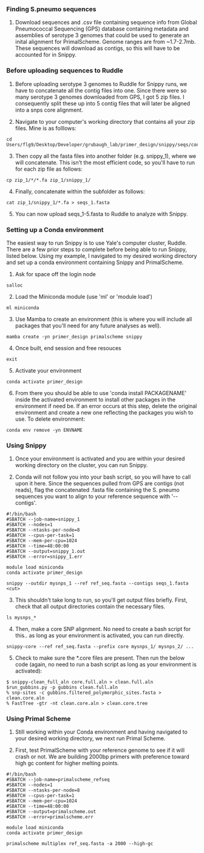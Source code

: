 ### Finding S.pneumo sequences 

1. Download sequences and .csv file containing sequence info from Global Pneumococcal Sequencing (GPS) database containing metadata and assemblies of serotype 3 genomes that could be used to generate an inital alignment for PrimalScheme. Genome ranges are from ~1.7-2.7mb. These sequences will download as contigs, so this will have to be accounted for in Snippy. 

### Before uploading sequences to Ruddle 

1. Before uploading serotype 3 genomes to Ruddle for Snippy runs, we have to concatenate all the contig files into one. Since there were so many serotype 3 genomes downloaded from GPS, I got 5 zip files. I consequently split these up into 5 contig files that will later be aligned into a snps core alignment. 

2. Navigate to your computer's working directory that contains all your zip files. Mine is as folllows:  

```
cd Users/flg9/Desktop/Developer/grubaugh_lab/primer_design/snippy/seqs/contigs
```
3. Then copy all the fasta files into another folder (e.g. snippy_1), where we will concatenate. This isn't the most efficient code, so you'll have to run for each zip file as follows: 

```
cp zip_1/*/*.fa zip_1/snippy_1/
```

4. Finally, concatenate within the subfolder as follows: 

```
cat zip_1/snippy_1/*.fa > seqs_1.fasta
```

5. You can now upload seqs_1-5.fasta to Ruddle to analyze with Snippy. 


### Setting up a Conda environment

The easiest way to run Snippy is to use Yale's computer cluster, Ruddle. There are a few prior steps to complete before being able to run Snippy, listed below. Using my example, I navigated to my desired working directory and set up a conda environment containing Snippy and PrimalScheme. 

1. Ask for space off the login node 

```
salloc
```

2. Load the Miniconda module (use 'ml' or 'module load')

```
ml miniconda
```

3. Use Mamba to create an environment (this is where you will include all packages that you'll need for any future analyses as well). 

```
mamba create -yn primer_design primalscheme snippy
```

4. Once built, end session and free resouces 

```
exit
```

5. Activate your environment

```
conda activate primer_design
```

6. From there you should be able to use 'conda install PACKAGENAME' inside the activated environment to install other packages in the environment if need be. If an error occurs at this step, delete the original environment and create a new one reflecting the packages you wish to use. To delete environment:

```
conda env remove -yn ENVNAME
```

### Using Snippy

1. Once your environment is activated and you are within your desired working directory on the cluster, you can run Snippy. 

2. Conda will not follow you into your bash script, so you will have to call upon it here. Since the sequences pulled from GPS are contigs (not reads), flag the concatenated .fasta file containing the S. pneumo sequences you want to align to your reference sequence with '--contigs'.

```
#!/bin/bash
#SBATCH --job-name=snippy_1
#SBATCH --nodes=1
#SBATCH --ntasks-per-node=8
#SBATCH --cpus-per-task=1
#SBATCH --mem-per-cpu=1024
#SBATCH --time=48:00:00
#SBATCH --output=snippy_1.out
#SBATCH --error=snippy_1.err

module load miniconda
conda activate primer_design

snippy --outdir mysnps_1 --ref ref_seq.fasta --contigs seqs_1.fasta  
<cut>
```

3. This shouldn't take long to run, so you'll get output files briefly. First, check that all output directories contain the necessary files.

```
ls mysnps_*
```

4. Then, make a core SNP alignment. No need to create a bash script for this.. as long as your environment is activated, you can run directly. 

```
snippy-core --ref ref_seq.fasta --prefix core mysnps_1/ mysnps_2/ ...
```

5. Check to make sure the *.core files are present. Then run the below code (again, no need to run a bash script as long as your environment is activated): 

```
$ snippy-clean_full_aln core.full.aln > clean.full.aln
$run_gubbins.py -p gubbins clean.full.aln
% snp-sites -c gubbins.filtered_polymorphic_sites.fasta > clean.core.aln
% FastTree -gtr -nt clean.core.aln > clean.core.tree
```





### Using Primal Scheme

1. Still working within your Conda environment and having navigated to your desired working directory, we next run Primal Scheme. 


2. First, test PrimalScheme with your reference genome to see if it will crash or not. We are building 2000bp primers with preference toward high gc content for higher melting points. 

```
#!/bin/bash
#SBATCH --job-name=primalscheme_refseq
#SBATCH --nodes=1
#SBATCH --ntasks-per-node=8
#SBATCH --cpus-per-task=1
#SBATCH --mem-per-cpu=1024
#SBATCH --time=48:00:00
#SBATCH --output=primalscheme.out
#SBATCH --error=primalscheme.err

module load miniconda
conda activate primer_design

primalscheme multiplex ref_seq.fasta -a 2000 --high-gc
```
